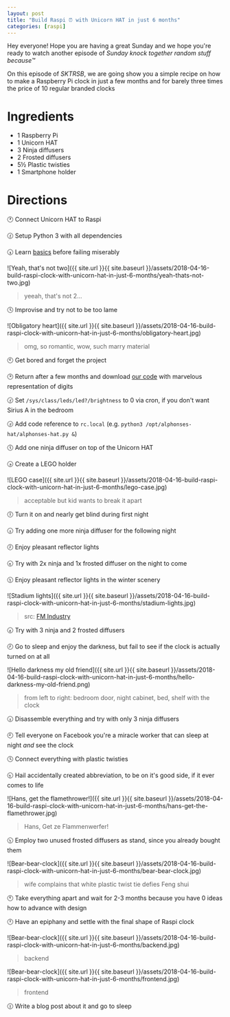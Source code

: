 ```yaml
---
layout: post
title: "Build Raspi ⏰ with Unicorn HAT in just 6 months"
categories: [raspi]
---
```


Hey everyone! Hope you are having a great Sunday and we hope you're ready to
watch another episode of _Sunday knock together random stuff because™_

On this episode of _SKTRSB_, we are going show you a simple recipe on how to
make a Raspberry Pi clock in just a few months and for barely three times the
price of 10 regular branded clocks


# Ingredients

- 1 Raspberry Pi
- 1 Unicorn HAT
- 3 Ninja diffusers
- 2 Frosted diffusers
- 5½ Plastic twisties
- 1 Smartphone holder


# Directions

🕐 Connect Unicorn HAT to Raspi 

🕜 Setup Python 3 with all dependencies

🕠 Learn [basics](https://github.com/pimoroni/unicorn-hat/tree/master/examples)
    before failing miserably

![Yeah, that's not two]({{ site.url }}{{ site.baseurl }}/assets/2018-04-16-build-raspi-clock-with-unicorn-hat-in-just-6-months/yeah-thats-not-two.jpg)
> yeeah, that's not 2...


🕓 Improvise and try not to be too lame

![Obligatory heart]({{ site.url }}{{ site.baseurl }}/assets/2018-04-16-build-raspi-clock-with-unicorn-hat-in-just-6-months/obligatory-heart.jpg)
> omg, so romantic, wow, such marry material

🕙 Get bored and forget the project

🕑 Return after a few months and download [our code](https://github.com/ushtipak/alphonses-hat)
    with marvelous representation of digits

🕝 Set `/sys/class/leds/led?/brightness` to 0 via cron, if you don't want
    Sirius A in the bedroom

🕞 Add code reference to `rc.local` (e.g.
    `python3 /opt/alphonses-hat/alphonses-hat.py &`)

🕔 Add one ninja diffuser on top of the Unicorn HAT

🕟 Create a LEGO holder

![LEGO case]({{ site.url }}{{ site.baseurl }}/assets/2018-04-16-build-raspi-clock-with-unicorn-hat-in-just-6-months/lego-case.jpg)
> acceptable but kid wants to break it apart


🕕 Turn it on and nearly get blind during first night

🕡 Try adding one more ninja diffuser for the following night

🕖 Enjoy pleasant reflector lights

🕣 Try with 2x ninja and 1x frosted diffuser on the night to come

🕦 Enjoy pleasant reflector lights in the winter scenery

![Stadium lights]({{ site.url }}{{ site.baseurl }}/assets/2018-04-16-build-raspi-clock-with-unicorn-hat-in-just-6-months/stadium-lights.jpg)
> src: [FM Industry](http://www.fmindustry.com/en/2016/news/1614/Out-of-the-Glare-Lighting-Industry-Academy-Lighting-Industry-Association-CPD-training-lighting-glare-seminar-lighting-manufacturers-specifiers-users-Industry-News-Events.htm)


🕢 Try with 3 ninja and 2 frosted diffusers

🕗 Go to sleep and enjoy the darkness, but fail to see if the clock is
    actually turned on at all

![Hello darkness my old friend]({{ site.url }}{{ site.baseurl }}/assets/2018-04-16-build-raspi-clock-with-unicorn-hat-in-just-6-months/hello-darkness-my-old-friend.png)
> from left to right: bedroom door, night cabinet, bed, shelf with the clock


🕡 Disassemble everything and try with only 3 ninja diffusers

🕘 Tell everyone on Facebook you're a miracle worker that can sleep at night
    _and_ see the clock

🕓 Connect everything with plastic twisties

🕤 Hail accidentally created abbreviation, to be on it's good side, if it ever
    comes to life

![Hans, get the flamethrower!]({{ site.url }}{{ site.baseurl }}/assets/2018-04-16-build-raspi-clock-with-unicorn-hat-in-just-6-months/hans-get-the-flamethrower.jpg)
> Hans, Get ze Flammenwerfer!


🕥 Employ two unused frosted diffusers as stand, since you already bought them

![Bear-bear-clock]({{ site.url }}{{ site.baseurl }}/assets/2018-04-16-build-raspi-clock-with-unicorn-hat-in-just-6-months/bear-bear-clock.jpg)
> wife complains that white plastic twist tie defies Feng shui


🕚 Take everything apart and wait for 2-3 months because you have 0 ideas how
    to advance with design

🕛 Have an epiphany and settle with the final shape of Raspi clock

![Bear-bear-clock]({{ site.url }}{{ site.baseurl }}/assets/2018-04-16-build-raspi-clock-with-unicorn-hat-in-just-6-months/backend.jpg)
> backend


![Bear-bear-clock]({{ site.url }}{{ site.baseurl }}/assets/2018-04-16-build-raspi-clock-with-unicorn-hat-in-just-6-months/frontend.jpg)
> frontend


🕧 Write a blog post about it and go to sleep


